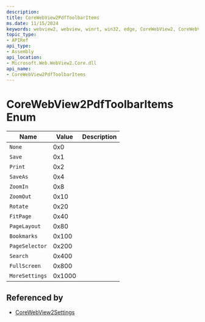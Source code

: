 ```yaml
---
description: 
title: CoreWebView2PdfToolbarItems
ms.date: 11/15/2024
keywords: webview2, webview, winrt, win32, edge, CoreWebView2, CoreWebView2Controller, browser control, edge html, CoreWebView2PdfToolbarItems
topic_type:
- APIRef
api_type:
- Assembly
api_location:
- Microsoft.Web.WebView2.Core.dll
api_name:
- CoreWebView2PdfToolbarItems
---
```


# CoreWebView2PdfToolbarItems Enum

| Name |  Value | Description |
|--|--|--|
|`None` | 0x0  |  |
|`Save` | 0x1  |  |
|`Print` | 0x2  |  |
|`SaveAs` | 0x4  |  |
|`ZoomIn` | 0x8  |  |
|`ZoomOut` | 0x10  |  |
|`Rotate` | 0x20  |  |
|`FitPage` | 0x40  |  |
|`PageLayout` | 0x80  |  |
|`Bookmarks` | 0x100  |  |
|`PageSelector` | 0x200  |  |
|`Search` | 0x400  |  |
|`FullScreen` | 0x800  |  |
|`MoreSettings` | 0x1000  |  |


## Referenced by

- [CoreWebView2Settings](corewebview2settings.md)
